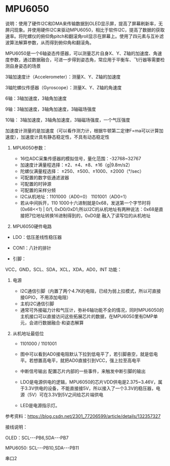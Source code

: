 # MPU6050

说明：使用了硬件I2C和DMA来传输数据到OLED显示屏，提高了屏幕刷新率，无屏闪现象。并使用硬件I2C来驱动MPU6050，相比于软件I2C，提高了数据的获取速率。将陀螺仪的俯仰角pitch和翻滚角roll显示在屏幕上。使用了四元素与互补滤波算法解算参数，从而得到俯仰角和翻滚角。



MPU6050是一个6轴姿态传感器，可以测量芯片自身X、Y、Z轴的加速度、角速度参数，通过数据融合，可进一步得到姿态角，常应用于平衡车、飞行器等需要检测自身姿态的场景



3轴加速度计（Accelerometer）：测量X、Y、Z轴的加速度



3轴陀螺仪传感器（Gyroscope）：测量X、Y、Z轴的角速度



6轴：3轴加速度，3轴角加速度



9轴：3轴加速度，3轴角加速度，3轴磁场强度



10轴：  3轴加速度，3轴角加速度，3轴磁场强度，一个气压强度



加速度计测量的是加速度（可以看作测力计，根据牛顿第二定律F=ma可以计算加速度），加速度计具有静态稳定性，不具有动态稳定性



1. MPU6050参数：
   - 16位ADC采集传感器的模拟信号，量化范围：-32768~32767
   - 加速度计满量程选择：±2、±4、±8、±16（g|9.8m/s2）
   - 陀螺仪满量程选择： ±250、±500、±1000、±2000（°/sec）
   - 可配置的数字低通滤波器
   - 可配置的时钟源
   - 可配置的采样分频
   - I2C从机地址：1101000（AD0=0）     1101001（AD0=1）
   - 若从中间拆开，110 1000十六进制就是0x68，发送第一个字节时将(0x68<<1) | 0/1,  0xD0/0xD1;所以I2C的从机地址有两种说法：0x68是直接把7位地址转换16进制得到的，0xD0是 融入了读写位的从机地址     

2. MPU6050硬件电路

- LDO：低压差线性稳压器

- CON1：八针的排针

- 引脚：            

VCC，GND，SCL、SDA，XCL，XDA，AD0，INT
功能：

1. 电源
   - I2C通信引脚（内置了两个4.7K的电阻，已经为弱上拉模式，所以可直接接GPIO，不用添加电阻）
   - 主机I2C通信引脚
   - 通常可外接磁力计和气压计，弥补6轴功能不全的情况，同时MPU6050的主机接口可以直接访问这些拓展芯片的数据，在MPU6050里有DMP单元，会进行数据融合·和姿态解算

2. 从机地址最低位

   - 1101000 / 1101001

   - 图中可以看到AD0接电阻默认下拉到低电平了，若引脚悬空，就是低电平。若想置高电平，就把AD0直接引到VCC，强上拉至高电平

   - 中断信号输出
     配置芯片内部的一些事件，来触发中断引脚的输出

   - LDO是电源供电的逻辑，MPU6050的芯片VDD供电是2.375~3.46V，属于3.3V供电的设备，不能直接接5V，所以接入了一个3.3V的稳压器，电源（5V）可在3.3V到5V之间给芯片端供电

   - LED是电源指示灯。

参考资料：https://blog.csdn.net/2301_77206599/article/details/132357327



接线说明：



OLED：SCL---PB6,SDA---PB7



MPU6050: SCL---PB10,SDA---PB11



串口2


